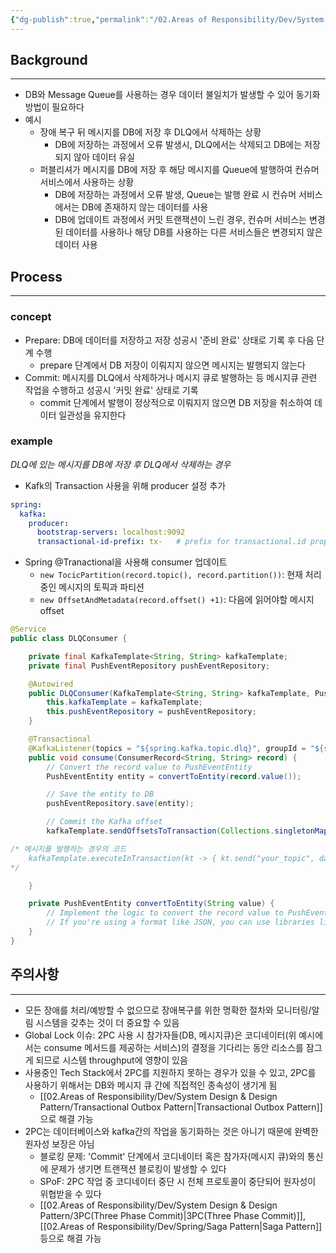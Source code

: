 ```yaml
---
{"dg-publish":true,"permalink":"/02.Areas of Responsibility/Dev/System Design & Design Pattern/2PC(Two Phase Commit)/","tags":["system_design","db","event_stream","message_queue","dev"],"noteIcon":""}
---
```


## Background
---
- DB와 Message Queue를 사용하는 경우 데이터 불일치가 발생할 수 있어 동기화 방법이 필요하다
- 예시
	- 장애 복구 뒤 메시지를 DB에 저장 후 DLQ에서 삭제하는 상황
		- DB에 저장하는 과정에서 오류 발생시, DLQ에서는 삭제되고 DB에는 저장되지 않아 데이터 유실
	- 퍼블리셔가 메시지를 DB에 저장 후 해당 메시지를 Queue에 발행하여 컨슈머 서비스에서 사용하는 상황
		- DB에 저장하는 과정에서 오류 발생, Queue는 발행 완료 시 컨슈머 서비스에서는 DB에 존재하지 않는 데이터를 사용
		- DB에 업데이트 과정에서 커밋 트랜잭션이 느린 경우, 컨슈머 서비스는 변경된 데이터를 사용하나 해당 DB를 사용하는 다른 서비스들은 변경되지 않은 데이터 사용

## Process
---
### concept
- Prepare: DB에 데이터를 저장하고 저장 성공시 '준비 완료' 상태로 기록 후 다음 단계 수행
	- prepare 단계에서 DB 저장이 이뤄지지 않으면 메시지는 발행되지 않는다
- Commit: 메시지를 DLQ에서 삭제하거나 메시지 큐로 발행하는 등 메시지큐 관련 작업을 수행하고 성공시 '커밋 완료' 상태로 기록
	- commit 단계에서 발행이 정상적으로 이뤄지지 않으면 DB 저장을 취소하여 데이터 일관성을 유지한다
### example
_DLQ에 있는 메시지를 DB에 저장 후 DLQ에서 삭제하는 경우_
- Kafk의 Transaction 사용을 위해 producer 설정 추가
```yaml
spring:
  kafka:
    producer:
      bootstrap-servers: localhost:9092
      transactional-id-prefix: tx-   # prefix for transactional.id property
```
- Spring @Tranactional을 사용해 consumer 업데이트
	- `new TocicPartition(record.topic(), record.partition())`: 현재 처리중인 메시지의 토픽과 파티션
	- `new OffsetAndMetadata(record.offset() +1)`: 다음에 읽어야할 메시지 offset
```java
@Service
public class DLQConsumer {

    private final KafkaTemplate<String, String> kafkaTemplate;
    private final PushEventRepository pushEventRepository;

    @Autowired
    public DLQConsumer(KafkaTemplate<String, String> kafkaTemplate, PushEventRepository pushEventRepository) {
        this.kafkaTemplate = kafkaTemplate;
        this.pushEventRepository = pushEventRepository;
    }

    @Transactional
    @KafkaListener(topics = "${spring.kafka.topic.dlq}", groupId = "${spring.kafka.consumer.group-id}")
    public void consume(ConsumerRecord<String, String> record) {
        // Convert the record value to PushEventEntity
        PushEventEntity entity = convertToEntity(record.value());

        // Save the entity to DB
        pushEventRepository.save(entity);

        // Commit the Kafka offset
        kafkaTemplate.sendOffsetsToTransaction(Collections.singletonMap(new TopicPartition(record.topic(), record.partition()), new OffsetAndMetadata(record.offset() + 1)));

/* 메시지를 발행하는 경우의 코드
	kafkaTemplate.executeInTransaction(kt -> { kt.send("your_topic", data); return null; });
*/

    }

    private PushEventEntity convertToEntity(String value) {
        // Implement the logic to convert the record value to PushEventEntity
        // If you're using a format like JSON, you can use libraries like Jackson to do the conversion
    }
}
```
## 주의사항
---
- 모든 장애를 처리/예방할 수 없으므로 장애복구를 위한 명확한 절차와 모니터링/알림 시스템을 갖추는 것이 더 중요할 수 있음
- Global Lock 이슈: 2PC 사용 시 참가자들(DB, 메시지큐)은 코디네이터(위 예시에서는 consume 메서드를 제공하는 서비스)의 결정을 기다리는 동안 리소스를 잠그게 되므로 시스템 throughput에 영향이 있음
- 사용중인 Tech Stack에서 2PC를 지원하지 못하는 경우가 있을 수 있고, 2PC를 사용하기 위해서는 DB와 메시지 큐 간에 직접적인 종속성이 생기게 됨
	- [[02.Areas of Responsibility/Dev/System Design & Design Pattern/Transactional Outbox Pattern\|Transactional Outbox Pattern]]으로 해결 가능
- 2PC는 데이터베이스와 kafka간의 작업을 동기화하는 것은 아니기 때문에 완벽한 원자성 보장은 아님
	- 블로킹 문제:  'Commit' 단계에서 코디네이터 혹은 참가자(메시지 큐)와의 통신에 문제가 생기면 트랜잭션 블로킹이 발생할 수 있다
	- SPoF: 2PC 작업 중 코디네이터 중단 시 전체 프로토콜이 중단되어 원자성이 위협받을 수 있다
	- [[02.Areas of Responsibility/Dev/System Design & Design Pattern/3PC(Three Phase Commit)\|3PC(Three Phase Commit)]], [[02.Areas of Responsibility/Dev/Spring/Saga Pattern\|Saga Pattern]] 등으로 해결 가능